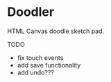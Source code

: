 # Doodler

HTML Canvas doodle sketch pad.

TODO

- fix touch events
- add save functionality
- add undo???